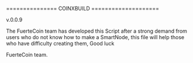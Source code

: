 =============== COINXBUILD ====================

v.0.0.9

The FuerteCoin team has developed this Script after a strong demand from users who do not know how to make a SmartNode, this file will help those who have difficulty creating them, Good luck

FuerteCoin team.
